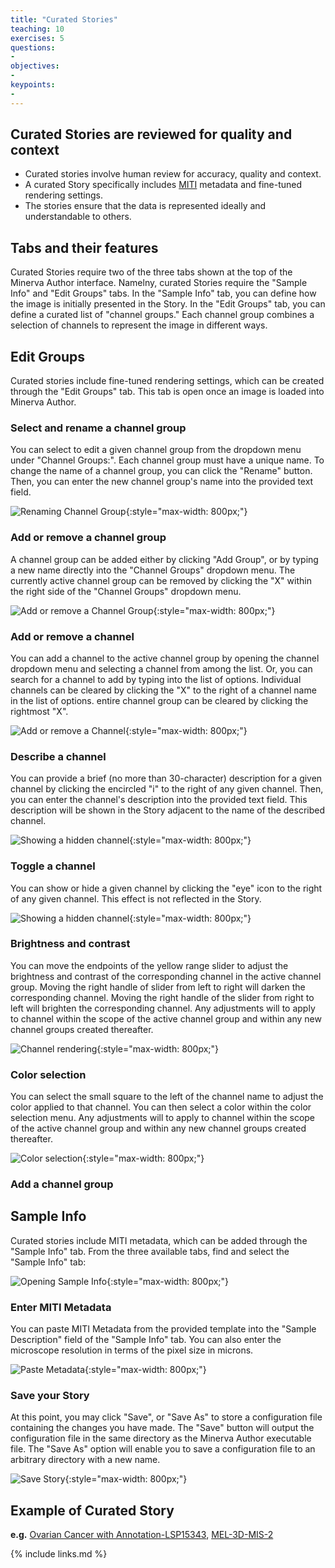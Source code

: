 ```yaml
---
title: "Curated Stories"
teaching: 10
exercises: 5
questions:
- 
objectives:
- 
keypoints:
- 
---
```


## **Curated** Stories are reviewed for quality and context

* Curated stories involve human review for accuracy, quality and context.
* A curated Story specifically includes [MITI](https://www.tissue-atlas.org/curriculum#miti-minimum-information-about-tissue-imaging) metadata and fine-tuned rendering settings.
* The stories ensure that the data is represented ideally and understandable to others.

## Tabs and their features

Curated Stories require two of the three tabs shown at the top of the Minerva Author interface. Namelny, curated Stories require the "Sample Info" and "Edit Groups" tabs. In the "Sample Info" tab, you can define how the image is initially presented in the Story. In the "Edit Groups" tab, you can define a curated list of "channel groups." Each channel group combines a selection of channels to represent the image in different ways.

## Edit Groups

Curated stories include fine-tuned rendering settings, which can be created through the "Edit Groups" tab. This tab is open once an image is loaded into Minerva Author.

### Select and rename a channel group

You can select to edit a given channel group from the dropdown menu under "Channel Groups:". Each channel group must have a unique name. To change the name of a channel group, you can click the "Rename" button. Then, you can enter the new channel group's name into the provided text field.

![Renaming Channel Group](../fig/screenshot-rename-group.jpg){:style="max-width: 800px;"}

### Add or remove a channel group

A channel group can be added either by clicking "Add Group", or by typing a new name directly into the "Channel Groups" dropdown menu. The currently active channel group can be removed by clicking the "X" within the right side of the "Channel Groups" dropdown menu.

![Add or remove a Channel Group](../fig/screenshot-add-remove-group.jpg){:style="max-width: 800px;"}

### Add or remove a channel

You can add a channel to the active channel group by opening the channel dropdown menu and selecting a channel from among the list. Or, you can search for a channel to add by typing into the list of options. Individual channels can be cleared by clicking the "X" to the right of a channel name in the list of options. entire channel group can be cleared by clicking the rightmost "X".

![Add or remove a Channel](../fig/screenshot-add-remove-channel.jpg){:style="max-width: 800px;"}

### Describe a channel

You can provide a brief (no more than 30-character) description for a given channel by clicking the encircled "i" to the right of any given channel. Then, you can enter the channel's description into the provided text field. This description will be shown in the Story adjacent to the name of the described channel.

![Showing a hidden channel](../fig/screenshot-show-channel.jpg){:style="max-width: 800px;"}


### Toggle a channel

You can show or hide a given channel by clicking the "eye" icon to the right of any given channel. This effect is not reflected in the Story.

![Showing a hidden channel](../fig/screenshot-show-channel.jpg){:style="max-width: 800px;"}

### Brightness and contrast

You can move the endpoints of the yellow range slider to adjust the brightness and contrast of the corresponding channel in the active channel group. Moving the right handle of slider from left to right will darken the corresponding channel. Moving the right handle of the slider from right to left will brighten the corresponding channel. Any adjustments will to apply to channel within the scope of the active channel group and within any new channel groups created thereafter.

![Channel rendering](../fig/screenshot-channel-rendering.jpg){:style="max-width: 800px;"}

### Color selection

You can select the small square to the left of the channel name to adjust the color applied to that channel. You can then select a color within the color selection menu. Any adjustments will to apply to channel within the scope of the active channel group and within any new channel groups created thereafter.

![Color selection](../fig/screenshot-recolor-channel.jpg){:style="max-width: 800px;"}

### Add a channel group

## Sample Info

Curated stories include MITI metadata, which can be added through the "Sample Info" tab. From the three available tabs, find and select the "Sample Info" tab:

![Opening Sample Info](../fig/screenshot-sample-info.jpg){:style="max-width: 800px;"}


### Enter MITI Metadata

You can paste MITI Metadata from the provided template into the "Sample Description" field of the "Sample Info" tab. You can also enter the microscope resolution in terms of the pixel size in microns.

![Paste Metadata](../fig/screenshot-paste-metadata.jpg){:style="max-width: 800px;"}


### Save your Story

At this point, you may click "Save", or "Save As" to store a configuration file containing the changes you have made. The "Save" button will output the configuration file in the same directory as the Minerva Author executable file. The "Save As" option will enable you to save a configuration file to an arbitrary directory with a new name.

![Save Story](../fig/screenshot-save-story.jpg){:style="max-width: 800px;"}

## Example of Curated Story

**e.g.** [Ovarian Cancer with Annotation-LSP15343](https://www.cycif.org/data/gray-stic-1-mini/), [MEL-3D-MIS-2](https://www.cycif.org/data/mel-3d-mis-2/)

{% include links.md %}
